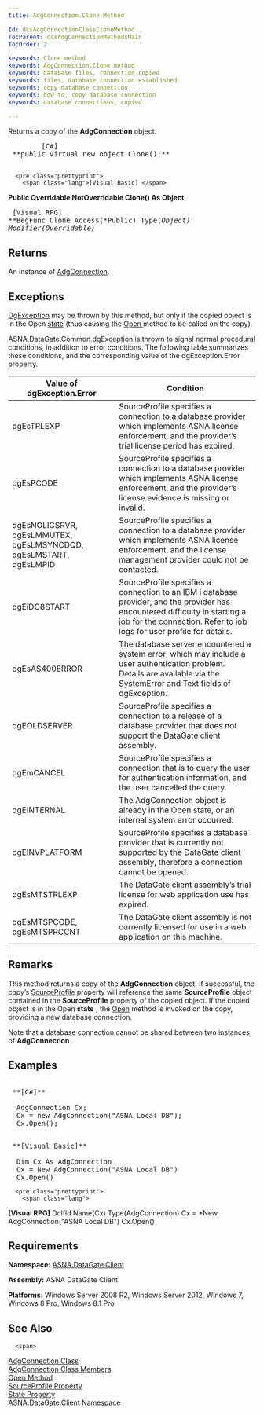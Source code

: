 ```yaml
---
title: AdgConnection.Clone Method

Id: dcsAdgConnectionClassCloneMethod
TocParent: dcsAdgConnectionMethodsMain
TocOrder: 2

keywords: Clone method
keywords: AdgConnection.Clone method
keywords: database files, connection copied 
keywords: files, database connection established
keywords: copy database connection
keywords: how to, copy database connection
keywords: database connections, copied

---
```


Returns a copy of the **AdgConnection** object. 
<pre class="prettyprint">
        <span class="lang">[C#]</span>
 **public virtual new object Clone();** 
      </pre>
      <pre class="prettyprint">
        <span class="lang">[Visual Basic] </span>
 **Public Overridable NotOverridable Clone() As Object** 
      </pre>
      <pre class="prettyprint">
        <span class="lang">[Visual RPG]</span>
 **BegFunc Clone Access(*Public) Type(*Object) Modifier(*Overridable)** 
      </pre>

## Returns

An instance of [AdgConnection](adg-connection-class.html).
## Exceptions

[DgException](dgexception-class.html) may be thrown by this method, but only if the copied object is in the Open [ state](adg-connection-class-state-property.html) (thus causing the [Open ](adg-connection-class-open-method.html) method to be called on the copy).

ASNA.DataGate.Common.dgException is thrown to signal normal procedural conditions, in addition to error conditions. The following table summarizes these conditions, and the corresponding value of the dgException.Error property.
<br />



| Value of 							<br /> 							dgException.Error | Condition |
| ---- | ---- |
| dgEsTRLEXP | SourceProfile specifies a connection to a database provider which implements ASNA license enforcement, and the provider’s trial license period has expired. |
| dgEsPCODE | SourceProfile specifies a connection to a database provider which implements ASNA license enforcement, and the provider’s license evidence is missing or invalid. |
| dgEsNOLICSRVR, dgEsLMMUTEX, dgEsLMSYNCDQD, dgEsLMSTART, dgEsLMPID | SourceProfile specifies a connection to a database provider which implements ASNA license enforcement, and the license management provider could not be contacted. |
| dgEiDG8START | SourceProfile specifies a connection to an IBM i database provider, and the provider has encountered difficulty in starting a job for the connection. Refer to job logs for user profile for details. |
| dgEsAS400ERROR | The database server encountered a system error, which may include a user authentication problem. Details are available via the SystemError and Text fields of dgException. |
| dgEOLDSERVER | SourceProfile specifies a connection to a release of a database provider that does not support the DataGate client assembly. |
| dgEmCANCEL | SourceProfile specifies a connection that is to query the user for authentication information, and the user cancelled the query. |
| dgEINTERNAL | The AdgConnection object is already in the Open state, or an internal system error occurred. |
| dgEINVPLATFORM | SourceProfile specifies a database provider that is currently not supported by the DataGate client assembly, therefore a connection cannot be opened. |
| dgEsMTSTRLEXP | The DataGate client assembly’s trial license for web application use has expired. |
| dgEsMTSPCODE, dgEsMTSPRCCNT | The DataGate client assembly is not currently licensed for use in a web application on this machine. |



## Remarks

This method returns a copy of the **AdgConnection** object. If successful, the copy’s [ SourceProfile](adg-connection-class-source-profile-property.html) property will reference the same **SourceProfile** object contained in the **SourceProfile** property of the copied object. If the copied object is in the Open **state** , the [ Open](adg-connection-class-open-method.html) method is invoked on the copy, providing a new database connection.

Note that a database connection cannot be shared between two instances of **AdgConnection** .
## Examples

<pre>
        <span class="lang">
 **[C#]** 
        </span>
  AdgConnection Cx;
  Cx = new AdgConnection("ASNA Local DB");
  Cx.Open();</pre>
<pre>
        <span class="lang">
 **[Visual Basic]** 
        </span>
  Dim Cx As AdgConnection
  Cx = New AdgConnection("ASNA Local DB")
  Cx.Open()</pre>
      <pre class="prettyprint">
        <span class="lang">
 **[Visual RPG]** 
        </span>
  Dclfld Name(Cx) Type(AdgConnection)
  Cx = *New AdgConnection("ASNA Local DB")
  Cx.Open()</pre>

## Requirements

<span> **Namespace:** [ASNA.DataGate.Client](datagate-client-namespace.html) </span> 

<span> **Assembly:** ASNA DataGate Client</span> 

<span> **Platforms:** Windows Server 2008 R2, Windows Server 2012, Windows 7, Windows 8 Pro, Windows 8.1 Pro</span> 
## See Also


      <span>
[AdgConnection Class](adg-connection-class.html)
        <br />
[AdgConnection Class Members](adg-connection-members.html)
        <br />
[Open Method](adg-connection-class-open-method.html)
        <br />
[SourceProfile Property](adg-connection-class-source-profile-property.html)
        <br />
[State Property](adg-connection-class-state-property.html)
        <br />
[ASNA.DataGate.Client Namespace](datagate-client-namespace.html)
      </span>

<br />

